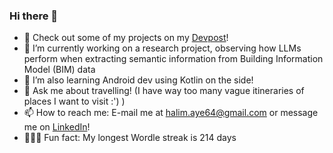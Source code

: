 ### Hi there 👋

- 🧇 Check out some of my projects on my <a href="https://devpost.com/halim-aye64">Devpost</a>!
- 🔭 I’m currently working on a research project, observing how LLMs perform when extracting semantic information from Building Information Model (BIM) data
- 🌱 I’m also learning Android dev using Kotlin on the side!
- 💬 Ask me about travelling! (I have way too many vague itineraries of places I want to visit :') )
- 📫 How to reach me: E-mail me at halim.aye64@gmail.com or message me on <a href="https://www.linkedin.com/in/ayesha-halim-6143a7251/">LinkedIn</a>!
- 🙆🏽‍♀️ Fun fact: My longest Wordle streak is 214 days

<!--
**ayesha604/ayesha604** is a ✨ _special_ ✨ repository because its `README.md` (this file) appears on your GitHub profile.

Here are some ideas to get you started:

- 🔭 I’m currently working on a project
- 🌱 I’m currently learning Java
- 👯 I’m looking to collaborate on ...
- 🤔 I’m looking for help with ...
- 💬 Ask me about ...
- 📫 How to reach me: e-mail me at halim.aye64@gmail.com!
- 😄 Pronouns: she/her
- ⚡ Fun fact: I like plushies
-->
